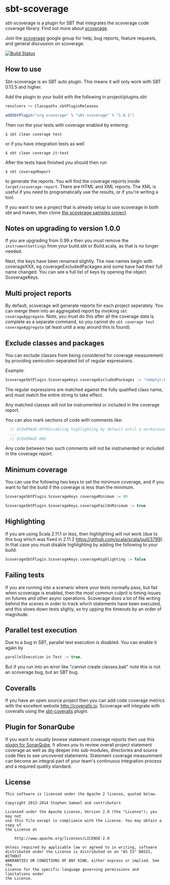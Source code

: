 sbt-scoverage
========

sbt-scoverage is a plugin for SBT that integrates the scoverage code coverage library. Find out more about [scoverage](https://github.com/scoverage/scalac-scoverage-plugin).

Join the [scoverage](http://groups.google.com/group/scala-code-coverage-tool)
google group for help, bug reports, feature requests, and general
discussion on scoverage.

[![Build Status](https://travis-ci.org/scoverage/sbt-scoverage.png?branch=master)](https://travis-ci.org/scoverage/sbt-scoverage)

## How to use

Sbt-scoverage is an SBT auto plugin. This means it will only work with SBT 0.13.5 and higher.

Add the plugin to your build with the following in project/plugins.sbt:
```scala
resolvers += Classpaths.sbtPluginReleases

addSbtPlugin("org.scoverage" % "sbt-scoverage" % "1.0.1")
```

Then run the your tests with coverage enabled by entering:
```
$ sbt clean coverage test
```
or if you have integration tests as well
```
$ sbt clean coverage it:test
```

After the tests have finished you should then run

```
$ sbt coverageReport
```

to generate the reports. You will find the coverage reports inside `target/scoverage-report`. There are HTML and XML reports. The XML is useful if you need to programatically use the results, or if you're writing a tool.

If you want to see a project that is already setup to use scoverage in both sbt and maven, then clone [the scoverage samples project](https://github.com/scoverage/scoverage-samples).

## Notes on upgrading to version 1.0.0

If you are upgrading from 0.99.x then you must remove the `instrumentSettings` from your build.sbt or Build.scala, as that is no longer needed.

Next, the keys have been renamed slightly. The new names begin with coverageXXX, eg coverageExcludedPackages and some have had their full name changed. You can see a full list of keys by opening the object ScoverageKeys.

## Multi project reports

By default, scoverage will generate reports for each project seperately. You can merge them into an aggregated report by invoking `sbt coverageAggregate`. Note, you must do this after all the coverage data is complete as a separate command, so you cannot do `sbt coverage test coverageAggregate` (at least until a way around this is found).

## Exclude classes and packages

You can exclude classes from being considered for coverage measurement by providing semicolon-separated list of
regular expressions.

Example:
```scala
ScoverageSbtPlugin.ScoverageKeys.coverageExcludedPackages := "<empty>;Reverse.*;.*AuthService.*;models\\.data\\..*"
```

The regular expressions are matched against the fully qualified class name, and must match the entire string to take effect.

Any matched classes will not be instrumented or included in the coverage report.

You can also mark sections of code with comments like:

```scala
  // $COVERAGE-OFF$Disabling highlighting by default until a workaround for https://issues.scala-lang.org/browse/SI-8596 is found
  ...
  // $COVERAGE-ON$
```

Any code between two such comments will not be instrumented or included in the coverage report.

## Minimum coverage

You can use the following two keys to set the minimum coverage, and if you want to fail the build if the coverage is less than the minimum.

```scala
ScoverageSbtPlugin.ScoverageKeys.coverageMinimum := 80

ScoverageSbtPlugin.ScoverageKeys.coverageFailOnMinimum := true
```

## Highlighting

If you are using Scala 2.11.1 or less, then highlighting will not work (due to this bug which was fixed in 2.11.2 https://github.com/scala/scala/pull/3799). In that case you must disable highlighting by adding the following to your build:

```scala
ScoverageSbtPlugin.ScoverageKeys.coverageHighlighting := false
```

## Failing tests

If you are running into a scenario where your tests normally pass, but fail when scoverage is enabled, 
then the most common culprit is timing issues on futures and other async operations. Scoverage does a lot of file 
writing behind the scenes in order to track which statements have been executed, and this slows down tests slighly, so try upping the timeouts by an order of magnitude.

## Parallel test execution

Due to a bug in SBT, parallel text execution is disabled. You can enable it again by 

```scala
parallelExecution in Test := true,
```

But if you run into an error like "cannot create classes.bak" note this is not an scoverage bug, but an SBT bug.

## Coveralls

If you have an open source project then you can add code coverage metrics with the excellent website http://coveralls.io. Scoverage will integrate with coveralls using the [sbt-coveralls](https://github.com/scoverage/sbt-coveralls) plugin.

## Plugin for SonarQube

If you want to visually browse statement coverage reports then use this [plugin for SonarQube](https://github.com/RadoBuransky/sonar-scoverage-plugin).
It allows you to review overall project statement coverage as well as dig deeper into sub-modules, directories and
source code files to see uncovered statements. Statement coverage measurement can become an integral part of your
team's continuous integration process and a required quality standard.

## License
```
This software is licensed under the Apache 2 license, quoted below.

Copyright 2013-2014 Stephen Samuel and contributors

Licensed under the Apache License, Version 2.0 (the "License"); you may not
use this file except in compliance with the License. You may obtain a copy of
the License at

    http://www.apache.org/licenses/LICENSE-2.0

Unless required by applicable law or agreed to in writing, software
distributed under the License is distributed on an "AS IS" BASIS, WITHOUT
WARRANTIES OR CONDITIONS OF ANY KIND, either express or implied. See the
License for the specific language governing permissions and limitations under
the License.
```
